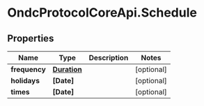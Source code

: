 # OndcProtocolCoreApi.Schedule

## Properties
Name | Type | Description | Notes
------------ | ------------- | ------------- | -------------
**frequency** | [**Duration**](Duration.md) |  | [optional] 
**holidays** | **[Date]** |  | [optional] 
**times** | **[Date]** |  | [optional] 
